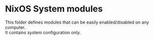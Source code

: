 # NixOS System modules
This folder defines modules that can be easily enabled/disabled on any computer.  
It contains system configuration only.
